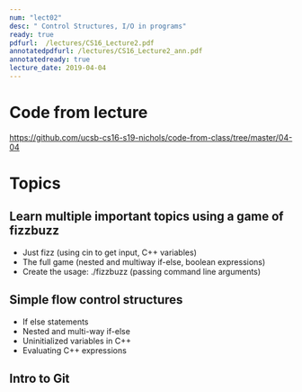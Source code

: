 ```yaml
---
num: "lect02"
desc: " Control Structures, I/O in programs"
ready: true
pdfurl:  /lectures/CS16_Lecture2.pdf
annotatedpdfurl: /lectures/CS16_Lecture2_ann.pdf
annotatedready: true
lecture_date: 2019-04-04
---
```


# Code from lecture

<https://github.com/ucsb-cs16-s19-nichols/code-from-class/tree/master/04-04>

# Topics

## Learn multiple important topics using a game of fizzbuzz

* Just fizz (using cin to get input, C++ variables)
* The full game (nested and multiway if-else, boolean expressions)
* Create the usage: ./fizzbuzz <number> (passing command line arguments)

## Simple flow control structures

* If else statements
* Nested and multi-way if-else
* Uninitialized variables in C++
* Evaluating C++ expressions

## Intro to Git
